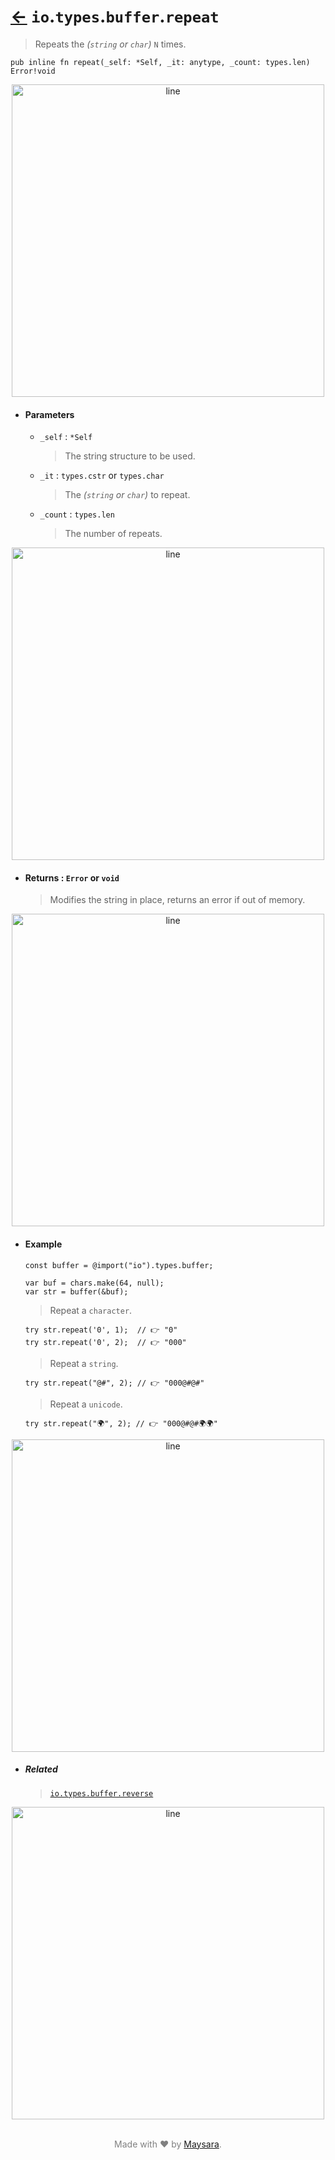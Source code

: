 # [←](../readme.md) `io`.`types`.`buffer`.`repeat`

> Repeats the _(`string` or `char`)_ `N` times.

```zig
pub inline fn repeat(_self: *Self, _it: anytype, _count: types.len) Error!void
```


<div align="center">
<img src="https://raw.githubusercontent.com/Super-ZIG/io/refs/heads/main/docs/dist/img/md/line.png" alt="line" style="width:500px;"/>
</div>

- #### Parameters

    - `_self` : `*Self`

        > The string structure to be used.

    - `_it` : `types.cstr` or `types.char`

        > The _(`string` or `char`)_ to repeat.

    - `_count` : `types.len`

        > The number of repeats.

<div align="center">
<img src="https://raw.githubusercontent.com/Super-ZIG/io/refs/heads/main/docs/dist/img/md/line.png" alt="line" style="width:500px;"/>
</div>

- #### Returns : `Error` or `void`

    > Modifies the string in place, returns an error if out of memory.

<div align="center">
<img src="https://raw.githubusercontent.com/Super-ZIG/io/refs/heads/main/docs/dist/img/md/line.png" alt="line" style="width:500px;"/>
</div>

- #### Example

    ```zig
    const buffer = @import("io").types.buffer;
    ```

    ```zig
    var buf = chars.make(64, null);
    var str = buffer(&buf);
    ```

    > Repeat a `character`.

    ```zig
    try str.repeat('0', 1);  // 👉 "0"
    try str.repeat('0', 2);  // 👉 "000"
    ```

    > Repeat a `string`.

    ```zig
    try str.repeat("@#", 2); // 👉 "000@#@#"
    ```

    > Repeat a `unicode`.

    ```zig
    try str.repeat("🌍", 2); // 👉 "000@#@#🌍🌍"
    ```

<div align="center">
<img src="https://raw.githubusercontent.com/Super-ZIG/io/refs/heads/main/docs/dist/img/md/line.png" alt="line" style="width:500px;"/>
</div>

- ##### Related

  > [`io.types.buffer.reverse`](./reverse.md)

<div align="center">
<img src="https://raw.githubusercontent.com/Super-ZIG/io/refs/heads/main/docs/dist/img/md/line.png" alt="line" style="width:500px;"/>
</div>

<p align="center" style="color:grey;"><br />Made with ❤️ by <a href="http://github.com/maysara-elshewehy" target="blank">Maysara</a>.</p>